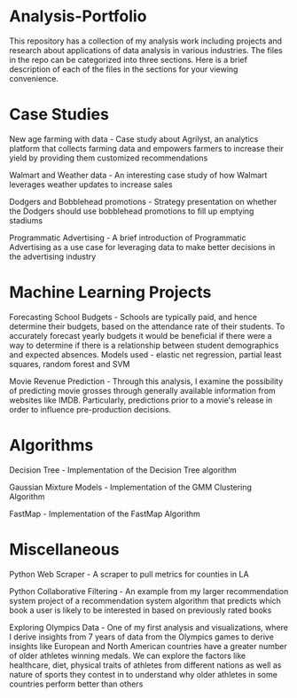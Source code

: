 # Analysis-Portfolio

This repository has a collection of my analysis work including projects and research about applications of data analysis in various industries. The files in the repo can be categorized into three sections. Here is a brief description of each of the files in the sections for your viewing convenience.

# Case Studies
New age farming with data - Case study about Agrilyst, an analytics platform that collects farming data and empowers farmers to increase their yield by providing them customized recommendations

Walmart and Weather data - An interesting case study of how Walmart leverages weather updates to increase sales

Dodgers and Bobblehead promotions - Strategy presentation on whether the Dodgers should use bobblehead promotions to fill up emptying stadiums

Programmatic Advertising - A brief introduction of Programmatic Advertising as a use case for leveraging data to make better decisions in the advertising industry



# Machine Learning Projects
Forecasting School Budgets - Schools are typically paid, and hence determine their budgets, based on the attendance rate of their students. To accurately forecast yearly budgets it would be beneficial if there were a way to determine if there is a relationship between student demographics and expected absences. Models used - elastic net regression, partial least squares, random forest and SVM

Movie Revenue Prediction - Through this analysis, I examine the possibility of predicting movie grosses through generally available information from websites like IMDB. Particularly, predictions prior to a movie's release in order to influence pre-production decisions. 


# Algorithms

Decision Tree - Implementation of the Decision Tree algorithm

Gaussian Mixture Models - Implementation of the GMM Clustering Algorithm

FastMap - Implementation of the FastMap Algorithm



# Miscellaneous
Python Web Scraper - A scraper to pull metrics for counties in LA

Python Collaborative Filtering - An example from my larger recommendation system project of a recommendation system algorithm that predicts which book a user is likely to be interested in based on previously rated books

Exploring Olympics Data - One of my first analysis and visualizations, where I derive insights from 7 years of data from the Olympics games to derive insights like European and North American countries have a greater number of older athletes winning medals. We can explore the factors like healthcare, diet, physical traits of athletes from different nations as well as nature of sports they contest in to understand why older athletes in some countries perform better than others

